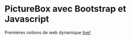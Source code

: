 # PictureBox avec Bootstrap et Javascript
Premières notions de web dynamique
[live!](https://ricou12.github.io/PictureBox-BOOTSTRAP-JS/)
